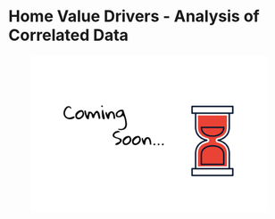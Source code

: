 # Home Value Drivers - Analysis of Correlated Data

<figure><img src=".gitbook/assets/coming-soon.png" alt=""><figcaption></figcaption></figure>
